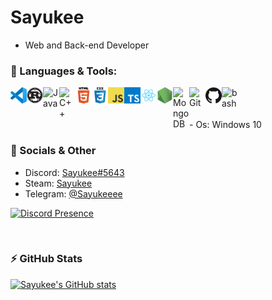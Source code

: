 # Sayukee 
 
 - Web and Back-end Developer
 
</p>


 
### 🧰 Languages & Tools: 


<img align="left" alt="Visual Studio Code" width="26px" src="https://raw.githubusercontent.com/github/explore/80688e429a7d4ef2fca1e82350fe8e3517d3494d/topics/visual-studio-code/visual-studio-code.png" />
<img align="left" alt="Rust" width="26px" src="https://raw.githubusercontent.com/github/explore/78df643247d429f6cc873026c0622819ad797942/topics/rust/rust.png" />
<img align="left" alt="Java" width="26px" src="https://icons.iconarchive.com/icons/tatice/cristal-intense/256/Java-icon.png" />
<img align="left" alt="C++" width="26px" src="https://img.icons8.com/color/2x/c-plus-plus-logo.png" />
<img align="left" alt="HTML5" width="26px" src="https://raw.githubusercontent.com/github/explore/80688e429a7d4ef2fca1e82350fe8e3517d3494d/topics/html/html.png" />
<img align="left" alt="CSS3" width="26px" src="https://raw.githubusercontent.com/github/explore/80688e429a7d4ef2fca1e82350fe8e3517d3494d/topics/css/css.png" />
<img align="left" alt="JavaScript" width="26px" src="https://raw.githubusercontent.com/github/explore/80688e429a7d4ef2fca1e82350fe8e3517d3494d/topics/javascript/javascript.png" />
<img align="left" alt="TypeScript" width="26px" src="https://raw.githubusercontent.com/github/explore/80688e429a7d4ef2fca1e82350fe8e3517d3494d/topics/typescript/typescript.png" />
<img align="left" alt="React" width="26px" src="https://raw.githubusercontent.com/github/explore/80688e429a7d4ef2fca1e82350fe8e3517d3494d/topics/react/react.png" />
<img align="left" alt="Node.js" width="26px" src="https://raw.githubusercontent.com/github/explore/80688e429a7d4ef2fca1e82350fe8e3517d3494d/topics/nodejs/nodejs.png" />
<img align="left" alt="MongoDB" width="26px" src="https://img.icons8.com/color/2x/mongodb.png" />
<img align="left" alt="Git" width="26px" src="https://img.icons8.com/color/2x/git.png" />
<img align="left" alt="GitHub" width="26px" src="https://raw.githubusercontent.com/github/explore/78df643247d429f6cc873026c0622819ad797942/topics/github/github.png" />
<img align="left" alt="bash" width="26px" src="https://img.icons8.com/fluency/2x/console.png" />
</br>
</br>
</br>
- Os: Windows 10
</br>
  
  




  ### 🧁 Socials & Other 
  
  - Discord: [Sayukee#5643](https://discord.com/users/885982488281878658)
  - Steam: [Sayukee](https://steamcommunity.com/profiles/76561198797604835/)
  - Telegram: [@Sayukeeee](https://t.me/Sayukeeee)
  
  [![Discord Presence](https://lanyard.cnrad.dev/api/885982488281878658)](https://discord.com/users/885982488281878658)
  


</br>



### :zap: GitHub Stats
  
   [![Sayukee's GitHub stats](https://github-readme-stats.vercel.app/api?username=Sayukee&show_icons=true&theme=radical)](https://github.com/Sayukee/github-readme-stats) 



  

